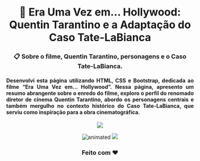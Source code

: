 <h1 align="center"> 🎥 Era Uma Vez em... Hollywood: Quentin Tarantino e a Adaptação do Caso Tate-LaBianca</h1>
<h3 align="center">📋 Sobre o filme, Quentin Tarantino, personagens e o Caso Tate-LaBianca.</h3>
<h4 align="justify"> Desenvolvi esta página utilizando HTML, CSS e Bootstrap, dedicada ao filme “Era Uma Vez em… Hollywood”. Nessa página, apresento um resumo abrangente sobre o enredo do filme, exploro o perfil do renomado diretor de cinema Quentin Tarantino, abordo os personagens centrais e também mergulho no contexto histórico do Caso Tate-LaBianca, que serviu como inspiração para a obra cinematográfica.</h4>
<p align="center"><a href="https://carolina-cvm.github.io/Era_Uma_Vez_em_Hollywood/" target="_blank"><img src="https://img.shields.io/badge/GitHub%20Pages-222222?style=for-the-badge&logo=GitHub%20Pages&logoColor=white"/></a></p>
<p align="center">
  <img src="https://user-images.githubusercontent.com/55239200/194446137-35c4fea7-c14f-4115-b402-77f1d580587c.gif" alt="animated" />
  <img src="https://user-images.githubusercontent.com/55239200/194446476-a349d9b0-79fe-4afc-ab9a-eec7a6284d04.gif" />
</p>

<h3 align="center">Feito com ❤️</h3>
